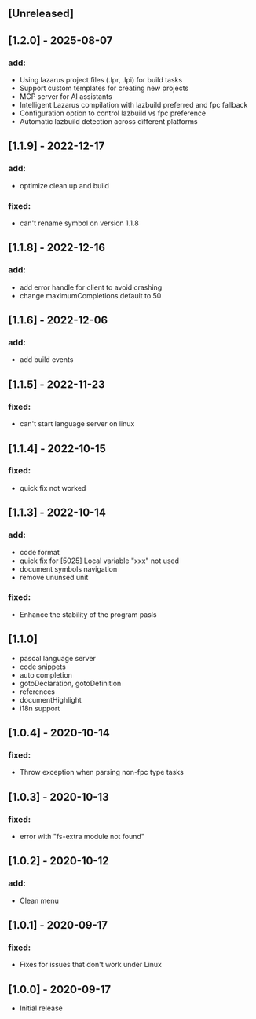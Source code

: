 ## [Unreleased]

## [1.2.0] - 2025-08-07
### add:
- Using lazarus project files (.lpr, .lpi) for build tasks
- Support custom templates for creating new projects
- MCP server for AI assistants
- Intelligent Lazarus compilation with lazbuild preferred and fpc fallback
- Configuration option to control lazbuild vs fpc preference
- Automatic lazbuild detection across different platforms

## [1.1.9] - 2022-12-17
### add:
-  optimize clean up and build
### fixed:
-  can't rename symbol on version 1.1.8

## [1.1.8] - 2022-12-16
### add:
-  add error handle for client to avoid crashing
-  change maximumCompletions default to 50

## [1.1.6] - 2022-12-06
### add:
-  add build events 

## [1.1.5] - 2022-11-23
### fixed:
- can't start language server on linux 

## [1.1.4] - 2022-10-15
### fixed:
- quick fix not worked 

## [1.1.3] - 2022-10-14
### add:
- code format
- quick fix for [5025] Local variable "xxx" not used
- document symbols navigation
- remove ununsed unit
### fixed:
- Enhance the stability of the program pasls 

## [1.1.0]
- pascal language server 
- code snippets
- auto completion
- gotoDeclaration, gotoDefinition
- references 
- documentHighlight
- i18n support

## [1.0.4] - 2020-10-14
### fixed:
- Throw exception when parsing non-fpc type tasks

## [1.0.3] - 2020-10-13
### fixed:
- error with "fs-extra module not found"


## [1.0.2] - 2020-10-12
### add:
- Clean menu


## [1.0.1] - 2020-09-17
### fixed:
- Fixes for issues that don't work under Linux

## [1.0.0] - 2020-09-17
- Initial release